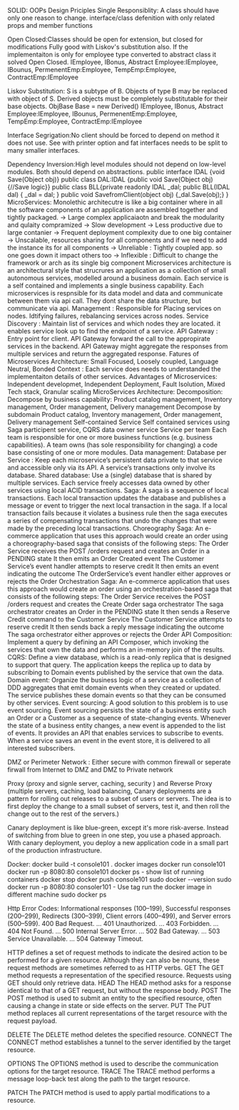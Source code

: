 SOLID: OOPs Design Priciples
Single Responsiblity: A class should have only one reason to change. interface/class defenition with only related props and member functions

Open Closed:Classes should be open for extension, but closed for modifications
Fully good with Liskov's substitution also. If the implementaiton is only for employee type converted to abstract class it solved Open Closed. 
IEmployee, IBonus, Abstract Employee:IEmployee, IBounus, PermenentEmp:Employee, TempEmp:Employee, ContractEmp:IEmployee

Liskov Substitution: S is a subtype of B. Objects of type B may be replaced with object of S. Derived objects must be completely substitutable for their base objects. ObjBase Base = new Derived()
IEmployee, IBonus, Abstract Employee:IEmployee, IBounus, PermenentEmp:Employee, TempEmp:Employee, ContractEmp:IEmployee

Interface Segrigation:No client should be forced to depend on method it does not use. See with printer option and fat interfaces needs to be split to many smaller interfaces.

Dependency Inversion:High level modules should not depend on low-level modules. Both should depend on abstractions. 
public interface IDAL {void Save(Object obj)}
public class DAL:IDAL {public void Save(Object obj){//Save logic}}
public class BLL{private readonly IDAL _dal; 
public BLL(IDAL dal) {
    _dal = dal;
}
public void SavefromClient(object obj) {_dal.Save(obj);}
}
MicroServices:
Monolethic architecutre is like a big container where in all the software components of an application are assembled together and tightly packaged.
-> Large complex applicaiaotn and break the modularity and qulaity compramized
-> Slow development
-> Less productive due to large contanier
-> Frequent deployment complexity due to one big container
-> Unscalable, resources sharing for all components and if we need to add the instance its for all components
-> Unreliable : Tightly coupled app. so one goes down it impact others too
-> Inflexible : Difficult to change the framework or arch as its single big component
Microservices architecture is an architectural style that strucrures an application as a collection of small autonomous services, modelled around a business domain. Each service is a self contained and implements a single business capability. Each microservices is respnsible for its data model and data and communicate between them via api call. They dont share the data structure, but communicate via api.
Management : Responsible for Placing services on nodes. Idtifying failures, rebalancing services across nodes.
Service Discovery : Maintain list of services and which nodes they are located. it enables service look up to find the endpoint of a service.
API Gateway : Entry point for client. API Gateway forward the call to the appropirate services in the backend. API Gateway might aggregate the responses from multiple services and return the aggregated response. 
Fatures of Microservices Architecture:
Small Focused, Loosely coupled, Language Neutral, Bonded Context : Each service does needs to understanded the implementaiton details of other services.
Advantages of Microservices:
Independent developmet, Independent Deployment, Fault Isolution, Mixed Tech stack, Granular scaling
MicroServices Architecture:
Decomposition:
Decompose by business capability:
    Product catalog management, Inventory management, Order management, Delivery management
Decompose by subdomain
    Product catalog, Inventory management, Order management, Delivery management
Self-contained Service
    Self contained services using Saga participent service, CQRS data owner service
Service per team
    Each team is responsible for one or more business functions (e.g. business capabilities). A team owns (has sole responsibility for changing) a code base consisting of one or more modules. 
Data management:
Database per Service : Keep each microservice’s persistent data private to that service and accessible only via its API. A service’s transactions only involve its database.
Shared database: Use a (single) database that is shared by multiple services. Each service freely accesses data owned by other services using local ACID transactions.
Saga:  A saga is a sequence of local transactions. Each local transaction updates the database and publishes a message or event to trigger the next local transaction in the saga. If a local transaction fails because it violates a business rule then the saga executes a series of compensating transactions that undo the changes that were made by the preceding local transactions.
Choreography  Saga: An e-commerce application that uses this approach would create an order using a choreography-based saga that consists of the following steps:
The Order Service receives the POST /orders request and creates an Order in a PENDING state
It then emits an Order Created event
The Customer Service’s event handler attempts to reserve credit
It then emits an event indicating the outcome
The OrderService’s event handler either approves or rejects the Order
Orchestration Saga: An e-commerce application that uses this approach would create an order using an orchestration-based saga that consists of the following steps:
The Order Service receives the POST /orders request and creates the Create Order saga orchestrator
The saga orchestrator creates an Order in the PENDING state
It then sends a Reserve Credit command to the Customer Service
The Customer Service attempts to reserve credit
It then sends back a reply message indicating the outcome
The saga orchestrator either approves or rejects the Order
API Composition: Implement a query by defining an API Composer, which invoking the services that own the data and performs an in-memory join of the results.
CQRS: Define a view database, which is a read-only replica that is designed to support that query. The application keeps the replica up to data by subscribing to Domain events published by the service that own the data.
Domain event: Organize the business logic of a service as a collection of DDD aggregates that emit domain events when they created or updated. The service publishes these domain events so that they can be consumed by other services.
Event sourcing: A good solution to this problem is to use event sourcing. Event sourcing persists the state of a business entity such an Order or a Customer as a sequence of state-changing events. Whenever the state of a business entity changes, a new event is appended to the list of events. It provides an API that enables services to subscribe to events. When a service saves an event in the event store, it is delivered to all interested subscribers.

DMZ or Perimeter Network : Either secure with common firewall or seperate firwall from Internet to DMZ and DMZ to Private network

Proxy (proxy and signle server, caching, security ) and Reverse Proxy (multiple servers, caching, load balancing, Canary deployments are a pattern for rolling out releases to a subset of users or servers. The idea is to first deploy the change to a small subset of servers, test it, and then roll the change out to the rest of the servers.)

Canary deployment is like blue-green, except it's more risk-averse. Instead of switching from blue to green in one step, you use a phased approach. With canary deployment, you deploy a new application code in a small part of the production infrastructure. 

Docker:
docker build -t console101 .
docker images
docker run console101
docker run -p 8080:80 console101
docker ps - show list of running containers
docker stop <containerid>
docker push console101
sudo docker --version 
sudo docker run -p 8080:80 consoler101 - Use tag run the docker image in different machine
sudo docker ps

Http Error Codes:
Informational responses (100–199),
Successful responses (200–299),
Redirects (300–399),
Client errors (400–499),
and Server errors (500–599).
400 Bad Request. ...
401 Unauthorized. ...
403 Forbidden. ...
404 Not Found. ...
500 Internal Server Error. ...
502 Bad Gateway. ...
503 Service Unavailable. ...
504 Gateway Timeout.

HTTP defines a set of request methods to indicate the desired action to be performed for a given resource. Although they can also be nouns, these request methods are sometimes referred to as HTTP verbs.
GET
The GET method requests a representation of the specified resource. Requests using GET should only retrieve data.
HEAD
The HEAD method asks for a response identical to that of a GET request, but without the response body.
POST
The POST method is used to submit an entity to the specified resource, often causing a change in state or side effects on the server.
PUT
The PUT method replaces all current representations of the target resource with the request payload.

DELETE
The DELETE method deletes the specified resource.
CONNECT
The CONNECT method establishes a tunnel to the server identified by the target resource.

OPTIONS
The OPTIONS method is used to describe the communication options for the target resource.
TRACE
The TRACE method performs a message loop-back test along the path to the target resource.

PATCH
The PATCH method is used to apply partial modifications to a resource.
